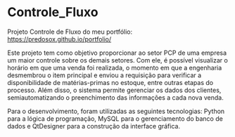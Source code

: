 # Controle_Fluxo
Projeto Controle de Fluxo do meu portfólio: https://predosox.github.io/portfolio/

Este projeto tem como objetivo proporcionar ao setor PCP de uma empresa um maior controle sobre os demais setores. Com ele, é possível visualizar o horário em que uma venda foi realizada, o momento em que a engenharia desmembrou o item principal e enviou a requisição para verificar a disponibilidade de matérias-primas no estoque, entre outras etapas do processo. Além disso, o sistema permite gerenciar os dados dos clientes, semiautomatizando o preenchimento das informações a cada nova venda.

Para o desenvolvimento, foram utilizadas as seguintes tecnologias: Python para a lógica de programação, MySQL para o gerenciamento do banco de dados e QtDesigner para a construção da interface gráfica.

